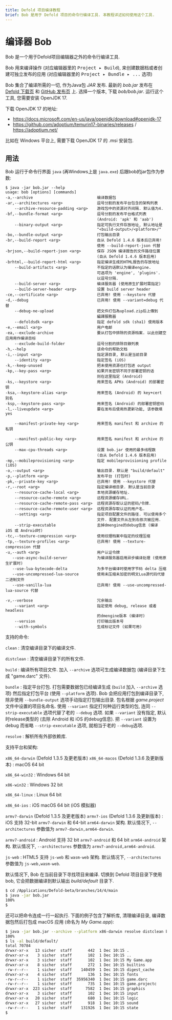 ```yaml
---
title: Defold 项目编译教程
brief: Bob 是用于 Defold 项目的命令行编译工具. 本教程详述如何使用这个工具.
---
```


# 编译器 Bob

Bob 是一个用于Defold项目编辑器之外的命令行编译工具.

Bob 用来编译操作 (对应编辑器里的 <kbd>Project ▸ Build</kbd>), 来创建数据档或者创建可独立发布的应用 (对应编辑器里的 <kbd>Project ▸ Bundle ▸ ...</kbd> 选项)

Bob 集合了编译所需的一切, 作为Java包 _JAR_ 发布. 最新的 *bob.jar* 发布在 [Defold 下载页](http://d.defold.com) 和 [GitHub 发布页](https://github.com/defold/defold/releases) 上. 选择一个版本, 下载 *bob/bob.jar*. 运行这个工具, 您需要安装 OpenJDK 17.

下载 OpenJDK 17 的地址:
* https://docs.microsoft.com/en-us/java/openjdk/download#openjdk-17
* https://github.com/adoptium/temurin17-binaries/releases / https://adoptium.net/

比如在 Windows 平台上, 需要下载 OpenJDK 17 的 .msi 安装包.

## 用法

Bob 运行于命令行界面 `java` (再Windows上是 `java.exe`) 后跟bob的jar包作为参数:

```text
$ java -jar bob.jar --help
usage: bob [options] [commands]
-a,--archive                            编译数据包
-ar,--architectures <arg>               逗号分割的发布平台包含的架构列表
    --archive-resource-padding <arg>    游戏包中的资源对齐间隔. 默认值为4.
-bf,--bundle-format <arg>               逗号分割的发布平台格式列表
                                        (Android: 'apk' 和 'aab')
    --binary-output <arg>               指定可执行文件存放地址, 默认地址是
                                        "<build-output>/<platform>/"
-bo,--bundle-output <arg>               打包输出目录
-br,--build-report <arg>                自从 Defold 1.4.6 版本后已弃用! 
                                        使用 --build-report-json 代替
-brjson,--build-report-json <arg>       保存 JSON 编译报告的文件路径位置
                                        (自从 Defold 1.4.6 版本启用)
-brhtml,--build-report-html <arg>       指定编译生成的HTML报告的存放地址
    --build-artifacts <arg>             不指定的话默认为编译engine.
                                        可选项为 'engine', 'plugins'.
                                        以逗号分隔.
    --build-server <arg>                编译服务器 (使用原生扩展时需指定)
    --build-server-header <arg>         设置 build server header
-ce,--certificate <arg>                 已弃用! 使用 --keystore 代替
-d,--debug                              已弃用! 使用 --variant=debug 代替
    --debug-ne-upload                   把文件打包為upload.zip后上傳到
                                        編譯服務器
    --defoldsdk <arg>                   指定 defold sdk (sha1) 使用版本
-e,--email <arg>                        用户电邮
-ea,--exclude-archive                   要从打包中排除的资源档案. 以此创建空应用用作编译目标
    --exclude-build-folder              逗号分割的排除目錄列表
-h,--help                               该命令的帮助文档
-i,--input <arg>                        指定源目录, 默认是当前目录
    --identity <arg>                    指定签名 (iOS)
-k,--keep-unused                        把未使用资源也打包进 output
-kp,--key-pass <arg>                    如果开发密钥不同于部署密钥的话
                                        则在这里指定 (Android)
-ks,--keystore <arg>                    用来签名 APKs (Android) 的部署密钥
-ksa,--keystore-alias <arg>             用来签名 (Android) 的 key+cert 别名
-ksp,--keystore-pass <arg>              用来签名 (Android) 的部署密钥密码
-l,--liveupdate <arg>                   要在发布后使用热更新功能, 该参数填 yes

    --manifest-private-key <arg>        用来签名 manifest 和 archive 的私钥

    --manifest-public-key <arg>         用来签名 manifest 和 archive 的公钥
    --max-cpu-threads <arg>             设置 bob.jar 使用的最多线程数
                                        (自从 Defold 1.4.6 版本启用)
-mp,--mobileprovisioning <arg>          指定 mobileprovisioning profile (iOS)
-o,--output <arg>                       输出目录. 默认是 "build/default"
-p,--platform <arg>                     发布平台 (打包时)
-pk,--private-key <arg>                 已弃用! 使用 --keystore 代替
-r,--root <arg>                         指定编译根目录. 默认是当前目录
    --resource-cache-local <arg>        本地资源缓存地址.
    --resource-cache-remote <arg>       远程资源缓存URL.
    --resource-cache-remote-pass <arg>  远程资源存取认证的密码/令牌.
    --resource-cache-remote-user <arg>  远程资源存取认证的用户名.
    --settings <arg>                    指定项目配置文件的路径. 可以使用多个
                                        文件. 配置文件从左到右依次被应用.
    --strip-executable                  去掉dmengine的debug信息 (编译 iOS 或 Android时)
-tc,--texture-compression <arg>         使用纹理档案中指定的纹理压缩
-tp,--texture-profiles <arg>            已弃用! 使用 --texture-compression 代替
-u,--auth <arg>                         用户认证令牌
   --use-async-build-server             为编译服务器启用异步编译处理 (使用原生扩展时)
   --use-lua-bytecode-delta             为多平台编译时使用字节码 delta 压缩
   --use-uncompressed-lua-source        使用未压缩未加密的明文Lua源代码代替二进制文件
   --use-vanilla-lua                    已弃用! 使用 --use-uncompressed-lua-source 代替

-v,--verbose                            冗余输出
    --variant <arg>                     指定使用 debug, release 或者 headless
                                        的dmengine版本 (编译时)
    --version                           打印输出版本号
    --with-symbols                      生成标记文件 (如果可用)
```

支持的命令:

`clean`
: 清空编译目录下的编译文件.

`distclean`
: 清空编译目录下的所有文件.

`build`
: 编译所有项目文件. 加入 `--archive` 选项可生成编译数据包 (编译目录下生成 "game.darc" 文件).

`bundle`
: 指定平台打包. 打包需要数据包已经编译生成 (`build` 加入 `--archive` 选项) 然后指定打包平台 (使用 `--platform` 选项). Bob 会把应用打包到编译目录下, 除非使用 `--bundle-output` 选项手动指定打包输出目录. 包名根据 *game.project* 文件中设置的项目名命名. 使用 `--variant` 指定打何种运行类型的包, 连同 `--strip-executable` 选项代替了老的 `--debug` 选项. 如果 `--variant` 没有指定, 默认时release类型的 (去除 Android 和 iOS 的debug信息). 把 `--variant` 设置为 debug 而省略 `--strip-executable` 选项, 就相当于老的 `--debug`选项.

`resolve`
: 解析所有外部依赖库.

支持平台和架构:

`x86_64-darwin` (Defold 1.3.5 及更老版本)
`x86_64-macos` (Defold 1.3.6 及更新版本)
: macOS 64 bit

`x86_64-win32`
: Windows 64 bit

`x86-win32`
: Windows 32 bit

`x86_64-linux`
: Linux 64 bit

`x86_64-ios`
: iOS macOS 64 bit (iOS 模拟器)

`armv7-darwin` (Defold 1.3.5 及更老版本)
`armv7-ios` (Defold 1.3.6 及更新版本)
: iOS 支持 32-bit `armv7-darwin` 和 64-bit `arm64-darwin` 架构. 默认情况下, `--architectures` 参数值为 `armv7-darwin,arm64-darwin`.

`armv7-android`
: Android 支持 32 bit `armv7-android` 和 64 bit `arm64-android` 架构. 默认情况下, `--architectures` 参数值为 `armv7-android,arm64-android`.

`js-web` : HTML5 支持 `js-web` 和 `wasm-web` 架构. 默认情况下, `--architectures` 参数值为 `js-web,wasm-web`.

默认情况下, Bob 在当前目录下寻找项目来编译. 切换到 Defold 项目目录下使用 bob, 它会把数据编译到默认输出 *build/default* 目录下.

```sh
$ cd /Applications/Defold-beta/branches/14/4/main
$ java -jar bob.jar
100%
$
```

还可以把命令连成一行一起执行. 下面的例子包含了解析库, 清理编译目录, 编译数据包然后打包成 macOS 应用 (命名为 *My Game.app*):

```sh
$ java -jar bob.jar --archive --platform x86-darwin resolve distclean build bundle
100%
$ ls -al build/default/
total 70784
drwxr-xr-x   13 sicher  staff       442  1 Dec 10:15 .
drwxr-xr-x    3 sicher  staff       102  1 Dec 10:15 ..
drwxr-xr-x    3 sicher  staff       102  1 Dec 10:15 My Game.app
drwxr-xr-x    8 sicher  staff       272  1 Dec 10:15 builtins
-rw-r--r--    1 sicher  staff    140459  1 Dec 10:15 digest_cache
drwxr-xr-x    4 sicher  staff       136  1 Dec 10:15 fonts
-rw-r--r--    1 sicher  staff  35956340  1 Dec 10:15 game.darc
-rw-r--r--    1 sicher  staff       735  1 Dec 10:15 game.projectc
drwxr-xr-x  223 sicher  staff      7582  1 Dec 10:15 graphics
drwxr-xr-x    3 sicher  staff       102  1 Dec 10:15 input
drwxr-xr-x   20 sicher  staff       680  1 Dec 10:15 logic
drwxr-xr-x   27 sicher  staff       918  1 Dec 10:15 sound
-rw-r--r--    1 sicher  staff    131926  1 Dec 10:15 state
$
```
